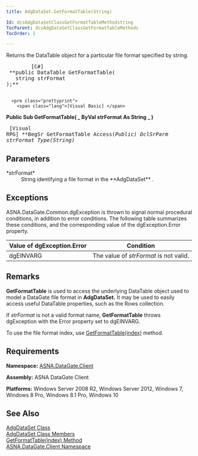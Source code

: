 ```yaml
---
title: AdgDataSet.GetFormatTable(String)

Id: dcsAdgDataSetClassGetFormatTableMethodstring
TocParent: dcsAdgDataSetClassGetFormatTableMethods
TocOrder: 1

---
```


Returns the DataTable object for a particular file format specified by string.
<pre class="prettyprint">
        <span class="lang">[C#]</span>
 **public DataTable GetFormatTable(
   string strFormat
);** 
      </pre>
      <pre class="prettyprint">
        <span class="lang">[Visual Basic] </span>
 **Public Sub GetFormatTable( _
   ByVal strFormat As String _
)** 
      </pre>
      <pre class="prettyprint">
        <span class="lang">[Visual RPG]</span>
 **BegSr GetFormatTable Access(*Public)
   DclSrParm strFormat Type(*String)** 
      </pre>

## Parameters

<dl>
        <dt>
 *strFormat* 
        </dt>
        <dd>String identifying a file format in the **AdgDataSet** .</dd>
</dl>

## Exceptions

ASNA.DataGate.Common.dgException is thrown to signal normal procedural conditions, in addition to error conditions. The following table summarizes these conditions, and the corresponding value of the dgException.Error property.
<br />



| Value of dgException.Error | Condition |
| ---- | ---- |
| dgEINVARG | The value of *strFormat* is not valid. |



## Remarks

**GetFormatTable** is used to access the underlying DataTable object used to model a DataGate file format in **AdgDataSet.** It may be used to easily access useful DataTable properties, such as the Rows collection. 

If *strFormat* is not a valid format name, **GetFormatTable** throws dgException with the Error property set to dgEINVARG.

To use the file format index, use [ GetFormatTable(index)](adg-dataset-class-get-format-table-method.html) method.
## Requirements

**Namespace:** [ASNA.DataGate.Client](datagate-client-namespace.html) 

**Assembly:** ASNA DataGate Client

**Platforms:** Windows Server 2008 R2, Windows Server 2012, Windows 7, Windows 8 Pro, Windows 8.1 Pro, Windows 10
## See Also


[AdgDataSet Class](adg-dataset-class.html)
      <br />
[AdgDataSet Class Members](adg-dataset-members.html)
      <br />
[GetFormatTable(index) Method](adg-dataset-class-get-format-table-method.html)
      <br />
[ASNA.DataGate.Client Namespace](datagate-client-namespace.html)

